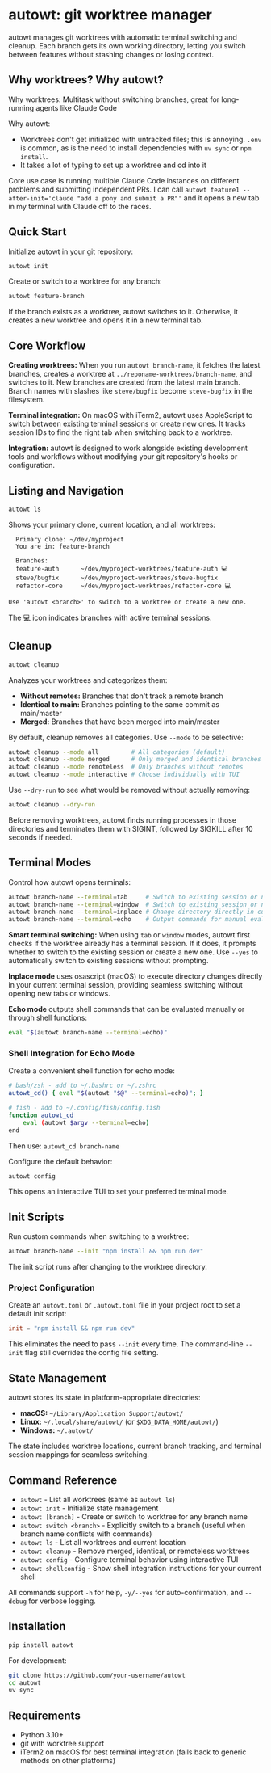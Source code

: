 # autowt: git worktree manager

autowt manages git worktrees with automatic terminal switching and cleanup. Each branch gets its own working directory, letting you switch between features without stashing changes or losing context.

## Why worktrees? Why autowt?

<!-- This section reflects the human author's purpose in writing this program. It all comes back to this. -->

Why worktrees: Multitask without switching branches, great for long-running agents like Claude Code

Why autowt:
- Worktrees don't get initialized with untracked files; this is annoying. `.env` is common, as is the need to install dependencies with `uv sync` or `npm install`.
- It takes a lot of typing to set up a worktree and cd into it

Core use case is running multiple Claude Code instances on different problems and submitting independent PRs. I can call `autowt feature1 --after-init='claude "add a pony and submit a PR"'` and it opens a new tab in my terminal with Claude off to the races.

## Quick Start

Initialize autowt in your git repository:

```bash
autowt init
```

Create or switch to a worktree for any branch:

```bash
autowt feature-branch
```

If the branch exists as a worktree, autowt switches to it. Otherwise, it creates a new worktree and opens it in a new terminal tab.

## Core Workflow

**Creating worktrees:** When you run `autowt branch-name`, it fetches the latest branches, creates a worktree at `../reponame-worktrees/branch-name`, and switches to it. New branches are created from the latest main branch. Branch names with slashes like `steve/bugfix` become `steve-bugfix` in the filesystem.

**Terminal integration:** On macOS with iTerm2, autowt uses AppleScript to switch between existing terminal sessions or create new ones. It tracks session IDs to find the right tab when switching back to a worktree.

**Integration:** autowt is designed to work alongside existing development tools and workflows without modifying your git repository's hooks or configuration.

## Listing and Navigation

```bash
autowt ls
```

Shows your primary clone, current location, and all worktrees:

```
  Primary clone: ~/dev/myproject
  You are in: feature-branch

  Branches:
  feature-auth      ~/dev/myproject-worktrees/feature-auth 💻
  steve/bugfix      ~/dev/myproject-worktrees/steve-bugfix
  refactor-core     ~/dev/myproject-worktrees/refactor-core 💻

Use 'autowt <branch>' to switch to a worktree or create a new one.
```

The 💻 icon indicates branches with active terminal sessions.

## Cleanup

```bash
autowt cleanup
```

Analyzes your worktrees and categorizes them:

- **Without remotes:** Branches that don't track a remote branch
- **Identical to main:** Branches pointing to the same commit as main/master
- **Merged:** Branches that have been merged into main/master

By default, cleanup removes all categories. Use `--mode` to be selective:

```bash
autowt cleanup --mode all         # All categories (default)
autowt cleanup --mode merged      # Only merged and identical branches
autowt cleanup --mode remoteless  # Only branches without remotes
autowt cleanup --mode interactive # Choose individually with TUI
```

Use `--dry-run` to see what would be removed without actually removing:

```bash
autowt cleanup --dry-run
```

Before removing worktrees, autowt finds running processes in those directories and terminates them with SIGINT, followed by SIGKILL after 10 seconds if needed.

## Terminal Modes

Control how autowt opens terminals:

```bash
autowt branch-name --terminal=tab     # Switch to existing session or new tab (default)
autowt branch-name --terminal=window  # Switch to existing session or new window
autowt branch-name --terminal=inplace # Change directory directly in current terminal
autowt branch-name --terminal=echo    # Output commands for manual evaluation
```

**Smart terminal switching:** When using `tab` or `window` modes, autowt first checks if the worktree already has a terminal session. If it does, it prompts whether to switch to the existing session or create a new one. Use `--yes` to automatically switch to existing sessions without prompting.

**Inplace mode** uses osascript (macOS) to execute directory changes directly in your current terminal session, providing seamless switching without opening new tabs or windows.

**Echo mode** outputs shell commands that can be evaluated manually or through shell functions:

```bash
eval "$(autowt branch-name --terminal=echo)"
```

### Shell Integration for Echo Mode

Create a convenient shell function for echo mode:

```bash
# bash/zsh - add to ~/.bashrc or ~/.zshrc
autowt_cd() { eval "$(autowt "$@" --terminal=echo)"; }

# fish - add to ~/.config/fish/config.fish
function autowt_cd
    eval (autowt $argv --terminal=echo)
end
```

Then use: `autowt_cd branch-name`

Configure the default behavior:

```bash
autowt config
```

This opens an interactive TUI to set your preferred terminal mode.

## Init Scripts

Run custom commands when switching to a worktree:

```bash
autowt branch-name --init "npm install && npm run dev"
```

The init script runs after changing to the worktree directory.

### Project Configuration

Create an `autowt.toml` or `.autowt.toml` file in your project root to set a default init script:

```toml
init = "npm install && npm run dev"
```

This eliminates the need to pass `--init` every time. The command-line `--init` flag still overrides the config file setting.

## State Management

autowt stores its state in platform-appropriate directories:

- **macOS:** `~/Library/Application Support/autowt/`
- **Linux:** `~/.local/share/autowt/` (or `$XDG_DATA_HOME/autowt/`)
- **Windows:** `~/.autowt/`

The state includes worktree locations, current branch tracking, and terminal session mappings for seamless switching.

## Command Reference

- `autowt` - List all worktrees (same as `autowt ls`)
- `autowt init` - Initialize state management
- `autowt [branch]` - Create or switch to worktree for any branch name
- `autowt switch <branch>` - Explicitly switch to a branch (useful when branch name conflicts with commands)
- `autowt ls` - List all worktrees and current location  
- `autowt cleanup` - Remove merged, identical, or remoteless worktrees
- `autowt config` - Configure terminal behavior using interactive TUI
- `autowt shellconfig` - Show shell integration instructions for your current shell

All commands support `-h` for help, `-y/--yes` for auto-confirmation, and `--debug` for verbose logging.

## Installation

```bash
pip install autowt
```

For development:

```bash
git clone https://github.com/your-username/autowt
cd autowt
uv sync
```

## Requirements

- Python 3.10+
- git with worktree support
- iTerm2 on macOS for best terminal integration (falls back to generic methods on other platforms)
